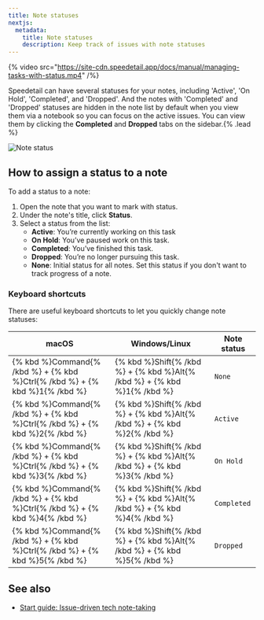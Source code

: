 ```yaml
---
title: Note statuses
nextjs:
  metadata:
    title: Note statuses
    description: Keep track of issues with note statuses
---
```


{% video src="https://site-cdn.speedetail.app/docs/manual/managing-tasks-with-status.mp4" /%}

Speedetail can have several statuses for your notes, including 'Active', 'On Hold', 'Completed', and 'Dropped'.
And the notes with 'Completed' and 'Dropped' statuses are hidden in the note list by default when you view them via a notebook so you can focus on the active issues.
You can view them by clicking the **Completed** and **Dropped** tabs on the sidebar.{% .lead %}

![Note status](/images/issue-driven-note-taking_note_status.png)

## How to assign a status to a note

To add a status to a note:

1. Open the note that you want to mark with status.
2. Under the note's title, click **Status**.
3. Select a status from the list:
   - **Active**: You’re currently working on this task
   - **On Hold**: You’ve paused work on this task.
   - **Completed**: You’ve finished this task.
   - **Dropped**: You’re no longer pursuing this task.
   - **None**: Initial status for all notes. Set this status if you don't want to track progress of a note.

### Keyboard shortcuts

There are useful keyboard shortcuts to let you quickly change note statuses:

| macOS                                                                       | Windows/Linux                                                            | Note status |
| --------------------------------------------------------------------------- | ------------------------------------------------------------------------ | ----------- |
| {% kbd %}Command{% /kbd %} + {% kbd %}Ctrl{% /kbd %} + {% kbd %}1{% /kbd %} | {% kbd %}Shift{% /kbd %} + {% kbd %}Alt{% /kbd %} + {% kbd %}1{% /kbd %} | `None`      |
| {% kbd %}Command{% /kbd %} + {% kbd %}Ctrl{% /kbd %} + {% kbd %}2{% /kbd %} | {% kbd %}Shift{% /kbd %} + {% kbd %}Alt{% /kbd %} + {% kbd %}2{% /kbd %} | `Active`    |
| {% kbd %}Command{% /kbd %} + {% kbd %}Ctrl{% /kbd %} + {% kbd %}3{% /kbd %} | {% kbd %}Shift{% /kbd %} + {% kbd %}Alt{% /kbd %} + {% kbd %}3{% /kbd %} | `On Hold`   |
| {% kbd %}Command{% /kbd %} + {% kbd %}Ctrl{% /kbd %} + {% kbd %}4{% /kbd %} | {% kbd %}Shift{% /kbd %} + {% kbd %}Alt{% /kbd %} + {% kbd %}4{% /kbd %} | `Completed` |
| {% kbd %}Command{% /kbd %} + {% kbd %}Ctrl{% /kbd %} + {% kbd %}5{% /kbd %} | {% kbd %}Shift{% /kbd %} + {% kbd %}Alt{% /kbd %} + {% kbd %}5{% /kbd %} | `Dropped`   |

## See also

- [Start guide: Issue-driven tech note-taking](/start-guide/issue-driven-note-taking)
